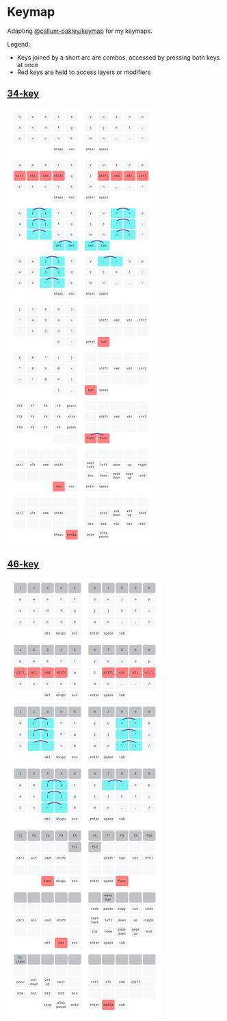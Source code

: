 # Keymap
Adapting [@callum-oakley/keymap](https://github.com/callum-oakley/keymap) for my keymaps.

Legend:
- Keys joined by a short arc are combos, accessed by pressing both keys at once
- Red keys are held to access layers or modifiers

## [34-key](https://github.com/BrokenFlows/zmk-brokenflows/blob/master/config/zaphod.keymap)
![34-key keymap](keys_34/keymap-34.svg)
## [46-key](https://github.com/BrokenFlows/zmk-brokenflows/blob/master/config/ishka.keymap)
![46-key keymap](keys_46/keymap-46.svg)
